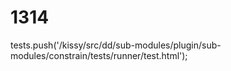 1314
====
tests.push('/kissy/src/dd/sub-modules/plugin/sub-modules/constrain/tests/runner/test.html');
